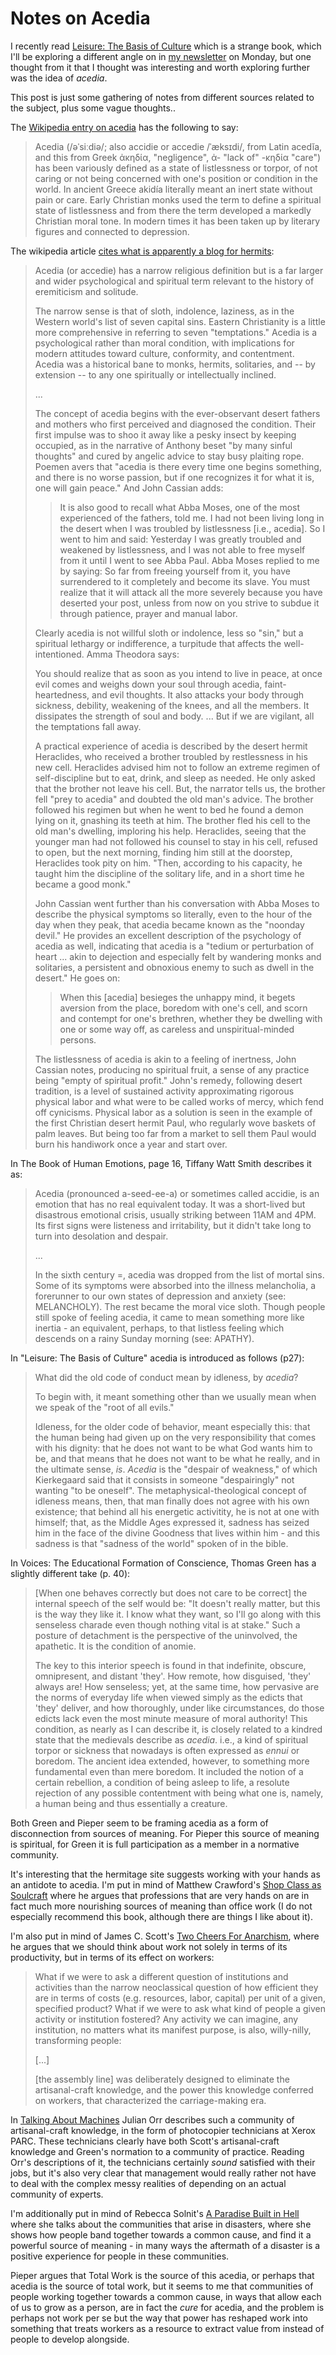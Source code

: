 # Notes on Acedia

I recently read [Leisure: The Basis of Culture](https://amzn.to/2X2QOP2) which is a strange book, which I'll be exploring a different angle on in [my newsletter](https://drmaciver.substack.com/) on Monday, but one thought from it that I thought was interesting and worth exploring further was the idea of *acedia*.

This post is just some gathering of notes from different sources related to the subject, plus some vague thoughts..

The [Wikipedia entry on acedia](https://en.wikipedia.org/wiki/Acedia) has the following to say:

> Acedia (/əˈsiːdiə/; also accidie or accedie /ˈæksɪdi/, from Latin acedĭa, and this from Greek ἀκηδία, "negligence", ἀ- "lack of" -κηδία "care") has been variously defined as a state of listlessness or torpor, of not caring or not being concerned with one's position or condition in the world. In ancient Greece akidía literally meant an inert state without pain or care. Early Christian monks used the term to define a spiritual state of listlessness and from there the term developed a markedly Christian moral tone. In modern times it has been taken up by literary figures and connected to depression.

The wikipedia article [cites what is apparently a blog for hermits](http://www.hermitary.com/solitude/acedia.html):

> Acedia (or accedie) has a narrow religious definition but is a far larger and wider psychological and spiritual term relevant to the history of eremiticism and solitude.
>
> The narrow sense is that of sloth, indolence, laziness, as in the Western world's list of seven capital sins. Eastern Christianity is a little more comprehensive in referring to seven "temptations." Acedia is a psychological rather than moral condition, with implications for modern attitudes toward culture, conformity, and contentment. Acedia was a historical bane to monks, hermits, solitaries, and -- by extension -- to any one spiritually or intellectually inclined.
>
> ...
> 
> The concept of acedia begins with the ever-observant desert fathers and mothers who first perceived and diagnosed the condition. Their first impulse was to shoo it away like a pesky insect by keeping occupied, as in the narrative of Anthony beset "by many sinful thoughts" and cured by angelic advice to stay busy  plaiting rope. Poemen avers that "acedia is there every time one begins something, and there is no worse passion, but if one recognizes it for what it is, one will gain peace." And John Cassian adds:
>
> > It is also good to recall what Abba Moses, one of the most experienced of the fathers, told me. I had not been living long in the desert when I was troubled by listlessness [i.e., acedia]. So I went to him and said: Yesterday I was greatly troubled and weakened by listlessness, and I was not able to free myself from it until I went to see Abba Paul. Abba Moses replied to me by saying: So far from freeing yourself from it, you have surrendered to it completely and become its slave. You must realize that it will attack all the more severely because you have deserted your post, unless from now on you strive to subdue it through patience, prayer and manual labor.
>
> Clearly acedia is not willful sloth or indolence, less so "sin," but a spiritual lethargy or indifference, a turpitude that affects the well-intentioned. Amma Theodora says:
>
> You should realize that as soon as you intend to live in peace, at once evil comes and weighs down your soul through acedia, faint-heartedness, and evil thoughts. It also attacks your body through sickness, debility, weakening of the knees, and all the members. It dissipates the strength of soul and body. ... But if we are vigilant, all the temptations fall away.
>
> A practical experience of acedia is described by the desert hermit Heraclides, who received a brother troubled by restlessness in his new cell. Heraclides advised him not to follow an extreme regimen of self-discipline but to eat, drink, and sleep as needed. He only asked that the brother not leave his cell. But, the narrator tells us, the brother fell "prey to acedia" and doubted the old man's advice. The brother followed his regimen but when he went to bed he found a demon lying on it, gnashing its teeth at him. The brother fled his cell to the old man's dwelling, imploring his help. Heraclides, seeing that the younger man had not followed his counsel to stay in his cell, refused to open, but the next morning, finding him still at the doorstep, Heraclides took pity on him. "Then, according to his capacity, he taught him the discipline of the solitary life, and in a short time he became a good monk."
>
> John Cassian went further than his conversation with Abba Moses to describe the physical symptoms so literally, even to the hour of the day when they peak, that acedia became known as the "noonday devil." He provides an excellent description of the psychology of acedia as well, indicating that acedia is a "tedium or perturbation of heart ... akin to dejection and especially felt by wandering monks and solitaries, a persistent and obnoxious enemy to such as dwell in the desert." He goes on:
>
> > When this [acedia] besieges the unhappy mind, it begets aversion from the place, boredom with one's cell, and scorn and contempt for one's brethren, whether they be dwelling with one or some way off, as careless and unspiritual-minded persons.
>
> The listlessness of acedia is akin to a feeling of inertness, John Cassian notes, producing no spiritual fruit, a sense of any practice being "empty of spiritual profit." John's remedy, following desert tradition, is a level of sustained activity approximating rigorous physical labor and what were to be called works of mercy, which fend off cynicisms. Physical labor as a solution is seen in the example of the first Christian desert hermit Paul, who regularly wove baskets of palm leaves. But being too far from a market to sell them Paul would burn his handiwork once a year and start over.

In The Book of Human Emotions, page 16, Tiffany Watt Smith describes it as:

> Acedia (pronounced a-seed-ee-a) or sometimes called accidie, is an emotion that has no real equivalent today. It was a short-lived but disastrous emotional crisis, usually striking between 11AM and 4PM. Its first signs were listeness and irritability, but it didn't take long to turn into desolation and despair.
>
> ...
>
> In the sixth century =, acedia was dropped from the list of mortal sins. Some of its symptoms were absorbed into the illness melancholia, a forerunner to our own states of depression and anxiety (see: MELANCHOLY). The rest became the moral vice sloth. Though people still spoke of feeling acedia, it came to mean something more like inertia - an equivalent, perhaps, to that listless feeling which descends on a rainy Sunday morning (see: APATHY).

In "Leisure: The Basis of Culture" acedia is introduced as follows (p27):

> What did the old code of conduct mean by idleness, by *acedia*?
> 
> To begin with, it meant something other than we usually mean when we speak of the "root of all evils."
>
> Idleness, for the older code of behavior, meant especially this: that the human being had given up on the very responsibility that comes with his dignity: that he does not want to be what God wants him to be, and that means that he does not want to be what he really, and in the ultimate sense, *is*. *Acedia* is the "despair of weakness," of which Kierkegaard said that it consists in someone "despairingly" not wanting "to be oneself". The metaphysical-theological concept of idleness means, then, that man finally does not agree with his own existence; that behind all his energetic activitity, he is not at one with himself; that, as the Middle Ages expressed it, sadness has seized him in the face of the divine Goodness that lives within him - and this sadness is that "sadness of the world" spoken of in the bible.

In Voices: The Educational Formation of Conscience, Thomas Green has a slightly different take (p. 40):

> [When one behaves correctly but does not care to be correct] the internal speech of the self would be: "It doesn't really matter, but this is the way they like it. I know what they want, so I'll go along with this senseless charade even though nothing vital is at stake." Such a posture of detachment is the perspective of the uninvolved, the apathetic. It is the condition of anomie.
>
> The key to this interior speech is found in that indefinite, obscure, omnipresent, and distant 'they'. How remote, how disguised, 'they' always are! How senseless; yet, at the same time, how pervasive are the norms of everyday life when viewed simply as the edicts that 'they' deliver, and how thoroughly, under like circumstances, do those edicts lack even the most minute measure of moral authority! This condition, as nearly as I can describe it, is closely related to a kindred state that the medievals describe as *acedia*. i.e., a kind of spiritual torpor or sickness that nowadays is often expressed as *ennui* or boredom. The ancient idea extended, however, to something more fundamental even than mere boredom. It included the notion of a certain rebellion, a condition of being asleep to life, a resolute rejection of any possible contentment with being what one is, namely, a human being and thus essentially a creature.

Both Green and Pieper seem to be framing acedia as a form of disconnection from sources of meaning. For Pieper this source of meaning is spiritual, for Green it is full participation as a member in a normative community.

It's interesting that the hermitage site suggests working with your hands as an antidote to acedia.
I'm put in mind of Matthew Crawford's [Shop Class as Soulcraft](https://amzn.to/3bzPSqt) where he argues that professions that are very hands on are in fact much more nourishing sources of meaning than office work (I do not especially recommend this book, although there are things I like about it).

I'm also put in mind of James C. Scott's [Two Cheers For Anarchism](https://amzn.to/2X0qAN3), where he argues that we should think about work not solely in terms of its productivity, but in terms of its effect on workers:

> What if we were to ask a different question of institutions and activities than the narrow neoclassical question of how efficient they are in terms of costs (e.g. resources, labor, capital) per unit of a given, specified product? What if we were to ask what kind of people a given activity or institution fostered? Any activity we can imagine, any institution, no matters what its manifest purpose, is also, willy-nilly, transforming people:
>
> [...]
> 
> [the assembly line] was deliberately designed to eliminate the artisanal-craft knowledge, and the power this knowledge conferred on workers, that characterized the carriage-making era.

In [Talking About Machines](https://amzn.to/2Lx4yMm) Julian Orr describes such a community of artisanal-craft knowledge, in the form of photocopier technicians at Xerox PARC. These technicians clearly have both Scott's artisanal-craft knowledge and Green's normation to a community of practice. Reading Orr's descriptions of it, the technicians certainly *sound* satisfied with their jobs, but it's also very clear that management would really rather not have to deal with the complex messy realities of depending on an actual community of experts.

I'm additionally put in mind of Rebecca Solnit's [A Paradise Built in Hell](https://amzn.to/2Ar3MOL) where she talks about the communities that arise in disasters, where she shows how people band together towards a common cause, and find it a powerful source of meaning - in many ways the aftermath of a disaster is a positive experience for people in these communities.

Pieper argues that Total Work is the source of this acedia, or perhaps that acedia is the source of total work, but it seems to me that communities of people working together towards a common cause, in ways that allow each of us to grow as a person, are in fact the *cure* for acedia, and the problem is perhaps not work per se but the way that power has reshaped work into something that treats workers as a resource to extract value from instead of people to develop alongside.
